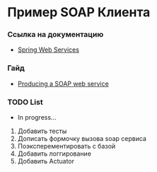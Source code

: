 # Пример SOAP Клиента

### Ссылка на документацию
* [Spring Web Services](https://docs.spring.io/spring-boot/docs/2.2.5.RELEASE/reference/htmlsingle/#boot-features-webservices)

### Гайд
* [Producing a SOAP web service](https://spring.io/guides/gs/producing-web-service/)

### TODO List
* In progress...
1) Добавить тесты
2) Дописать формочку вызова soap сервиса
3) Поэксперементировать с базой
4) Добавить логгирование
5) Добавить Actuator
